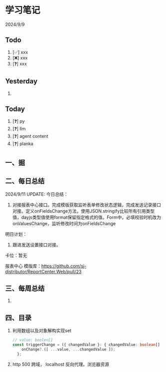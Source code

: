 # 学习笔记

2024/9/9

## Todo

1. [✅] xxx
2. [❌] xxx
3. [❓] xxx

## Yesterday

1.

## Today

1. [❓] py
2. [❓] llm
3. [❓] agent content
4. [❓] planka

## 一、掘

## 二、每日总结

2024/9/11 UPDATE:
今日总结：

1. 对接报表中心接口。完成模版获取监听表单修改状态逻辑，完成发送记录接口对接。定义onFieldsChange方法，使用JSON.stringify比较所有引用类型值，dayjs类型值使用format保留指定格式的值。Form中，必填校验时机改为onValuesChange，监听修改时间为onFieldsChange



明日计划：

1. 跟进发送设置接口对接。



卡位：暂无

报表中心 模版库：https://github.com/sj-distributor/ReportCenter.Web/pull/23

## 三、每周总结

1.



## 四、目录

1. 利用数组以及对象解构实现set

   ```ts
   // value: boolen[] 
   const triggerChange = ({ changedValue }: { changedValue: boolean[] }) => {
       onChange?.([ ...value, ...changedValue ]);
     };
   
   ```

2. http 500 跨域， localhost 反向代理。浏览器资源
